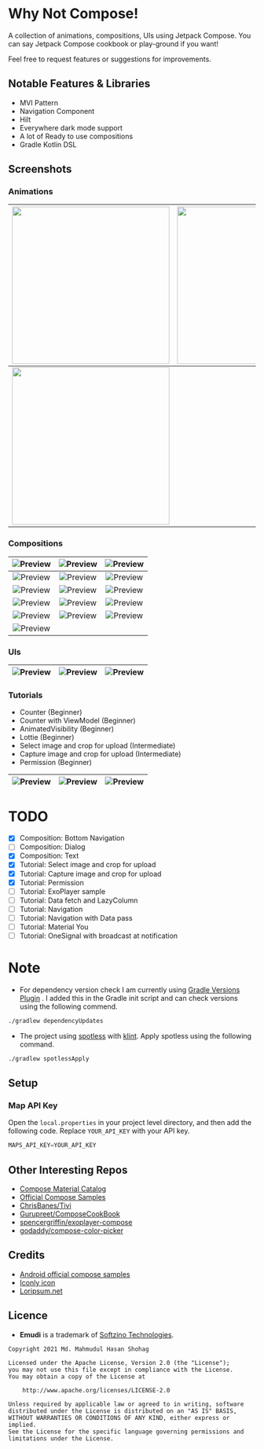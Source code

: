 # Why Not Compose!

A collection of animations, compositions, UIs using Jetpack Compose. You can say Jetpack Compose
cookbook or play-ground if you want!

Feel free to request features or suggestions for improvements.

## Notable Features & Libraries

- MVI Pattern
- Navigation Component
- Hilt
- Everywhere dark mode support
- A lot of Ready to use compositions
- Gradle Kotlin DSL

## Screenshots

### Animations

| <img src="images/animated-text-and-bubbles.gif" style="width:320px"> | <img src="images/the-story.gif" style="width:320px"> | <img src="images/running-car.png" style="width:320px"> |
| :------: | :------: | :------: |
| <img src="images/emudi.png" style="width:320px"> |  |  |

### Compositions

| ![Preview](images/app-bar.png) | ![Preview](images/button.png) | ![Preview](images/card.png) |
| :------: | :------: | :------: |
| ![Preview](images/check-box.png) | ![Preview](images/drop-down.png) | ![Preview](images/grid.png) |
| ![Preview](images/list-item.png) | ![Preview](images/lists.png) | ![Preview](images/loading-indicator.png) |
| ![Preview](images/radio-button.png) | ![Preview](images/scaffold.png) | ![Preview](images/snackbar.png) |
| ![Preview](images/switch.png) | ![Preview](images/text-fields.png) | ![Preview](images/swipe-refresh.gif) |
| ![Preview](images/swipe-to-dismiss.gif) |  |  |

### UIs

| ![Preview](images/map-view.png) | ![Preview](images/otp-code-verify.png) | ![Preview](images/web-view.png) |
| :------: | :------: | :------: |

### Tutorials

- Counter (Beginner)
- Counter with ViewModel (Beginner)
- AnimatedVisibility (Beginner)
- Lottie (Beginner)
- Select image and crop for upload (Intermediate)
- Capture image and crop for upload (Intermediate)
- Permission (Beginner)

| ![Preview](images/counter.gif) | ![Preview](images/animated-visibility.gif) | ![Preview](images/lottie.gif) |
| :------: | :------: | :------: |

# TODO

- [x] Composition: Bottom Navigation
- [ ] Composition: Dialog
- [x] Composition: Text
- [x] Tutorial: Select image and crop for upload
- [x] Tutorial: Capture image and crop for upload
- [x] Tutorial: Permission
- [ ] Tutorial: ExoPlayer sample
- [ ] Tutorial: Data fetch and LazyColumn
- [ ] Tutorial: Navigation
- [ ] Tutorial: Navigation with Data pass
- [ ] Tutorial: Material You
- [ ] Tutorial: OneSignal with broadcast at notification

# Note

- For dependency version check I am currently
  using [Gradle Versions Plugin](https://github.com/ben-manes/gradle-versions-plugin#using-a-gradle-init-script)
  . I added this in the Gradle init script and can check versions using the following commend.

```bash
./gradlew dependencyUpdates
```

- The project using [spotless](https://github.com/diffplug/spotless/tree/main/plugin-gradle)
  with [klint](https://github.com/pinterest/ktlint). Apply spotless using the following command.

```bash
./gradlew spotlessApply
```

## Setup

### Map API Key

Open the `local.properties` in your project level directory, and then add the following code.
Replace `YOUR_API_KEY` with your API key.

```groovy
MAPS_API_KEY=YOUR_API_KEY
```

## Other Interesting Repos

- [Compose Material Catalog](https://github.com/androidx/androidx/tree/androidx-main/compose/integration-tests/material-catalog)
- [Official Compose Samples](https://github.com/android/compose-samples)
- [ChrisBanes/Tivi](https://github.com/chrisbanes/tivi)
- [Gurupreet/ComposeCookBook](https://github.com/Gurupreet/ComposeCookBook)
- [spencergriffin/exoplayer-compose](https://github.com/spencergriffin/exoplayer-compose)
- [godaddy/compose-color-picker](https://github.com/godaddy/compose-color-picker)

## Credits

- [Android official compose samples](https://cs.android.com/androidx/platform/tools/dokka-devsite-plugin/+/master:testData/compose/samples/)
- [Iconly icon](https://freebiesbug.com/figma-freebies/iconly/)
- [Loripsum.net](https://loripsum.net)

## Licence

- **Emudi** is a trademark of [Softzino Technologies](https://softzino.com/).

```
Copyright 2021 Md. Mahmudul Hasan Shohag

Licensed under the Apache License, Version 2.0 (the "License");
you may not use this file except in compliance with the License.
You may obtain a copy of the License at

    http://www.apache.org/licenses/LICENSE-2.0

Unless required by applicable law or agreed to in writing, software
distributed under the License is distributed on an "AS IS" BASIS,
WITHOUT WARRANTIES OR CONDITIONS OF ANY KIND, either express or implied.
See the License for the specific language governing permissions and
limitations under the License.
```